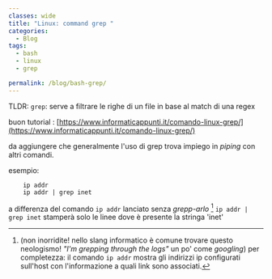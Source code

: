 ```yaml
---
classes: wide
title: "Linux: command grep "
categories:
  - Blog
tags:
  - bash
  - linux 
  - grep 

permalink: /blog/bash-grep/
---
```

TLDR: `grep`: serve a filtrare le righe di un file in base al match di una regex

buon tutorial :
[https://www.informaticappunti.it/comando-linux-grep/](https://www.informaticappunti.it/comando-linux-grep/)


da aggiungere che generalmente l'uso di grep trova impiego in _piping_ con altri comandi.

esempio:
```console
    ip addr 
    ip addr | grep inet 
```
a differenza del comando `ip addr` lanciato   senza _grepp-arlo_ [^1] `ip addr | grep inet` stamperà solo le linee dove è presente la stringa 'inet'

[^1]: (non inorridite! nello slang informatico è comune trovare questo neologismo! _"I'm grepping through the logs"_ un po' come _googling_) 
per completezza: il comando `ip addr` mostra gli indirizzi ip configurati sull'host con l'informazione a quali link sono associati.

